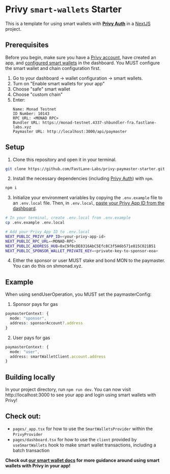 # Privy `smart-wallets` Starter

This is a template for using smart wallets with [**Privy Auth**](https://www.privy.io/) in a [NextJS](https://nextjs.org/) project.

## Prerequisites

Before you begin, make sure you have a [Privy account](https://privy.io), have created an app, and [configured smart wallets](https://docs.privy.io/guide/react/wallets/smart-wallets/configuration) in the dashboard. You MUST configure the smart wallet and chain configuration first. 
1. Go to your dashboard -> wallet configuration -> smart wallets.
2. Turn on "Enable smart wallets for your app"
3. Choose "safe" smart wallet
4. Choose "custom chain"
5. Enter:
   ```
   Name: Monad Testnet
   ID Number: 10143
   RPC URL: <MONAD RPC>
   Bundler URL: https://monad-testnet.4337-shbundler-fra.fastlane-labs.xyz
   Paymaster URL: http://localhost:3000/api/paymaster
   ```
   

## Setup

1. Clone this repository and open it in your terminal.

```sh
git clone https://github.com/FastLane-Labs/privy-paymaster-starter.git
```

2. Install the necessary dependencies (including [Privy Auth](https://www.npmjs.com/package/@privy-io/react-auth)) with `npm`.

```sh
npm i
```

3. Initialize your environment variables by copying the `.env.example` file to an `.env.local` file. Then, in `.env.local`, [paste your Privy App ID from the dashboard](https://docs.privy.io/guide/dashboard/api-keys).

```sh
# In your terminal, create .env.local from .env.example
cp .env.example .env.local

# Add your Privy App ID to .env.local
NEXT_PUBLIC_PRIVY_APP_ID=<your-privy-app-id>
NEXT_PUBLIC_RPC_URL=<MONAD-RPC>
NEXT_PUBLIC_ADDRESS_HUB=0xC9f0cDE8316AbC5Efc8C3f5A6b571e815C021B51
NEXT_PUBLIC_SPONSOR_WALLET_PRIVATE_KEY=<private-key-to-sponsor-eoa>
```
4. Either the sponsor or user MUST stake and bond MON to the paymaster. You can do this on shmonad.xyz.

## Example
When using sendUserOperation, you MUST set the paymasterConfig:
1. Sponsor pays for gas
```typescript
paymasterContext: {
  mode: "sponsor",
  address: sponsorAccount?.address
}
```
2. User pays for gas
```typescript
paymasterContext: {
  mode: "user",
  address: smartWalletClient.account.address
}
```

## Building locally

In your project directory, run `npm run dev`. You can now visit http://localhost:3000 to see your app and login using smart wallets with Privy!

## Check out:

- `pages/_app.tsx` for how to use the `SmartWalletsProvider` within the `PrivyProvider`
- `pages/dashboard.tsx` for how to use the `client` provided by `useSmartWallets` hook to make smart wallet transactions, including a batch transaction

**Check out [our smart wallet docs](https://docs.privy.io/guide/react/wallets/smart-wallets/) for more guidance around using smart wallets with Privy in your app!**
